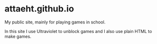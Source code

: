 # attaeht.github.io
My public site, mainly for playing games in school.

In this site I use Ultraviolet to unblock games and I also use plain HTML to make games.
